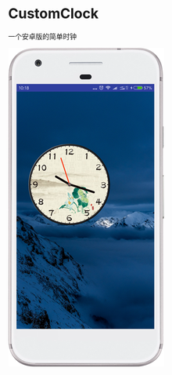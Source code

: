# CustomClock
一个安卓版的简单时钟

![image](https://github.com/JoyOverflow/CustomClock/blob/master/device1029.png)
